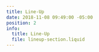 ```yaml
---
title: Line-Up
date: 2018-11-08 09:49:00 -05:00
position: 2
info:
  title: Line-Up
  file: lineup-section.liquid
---
```


